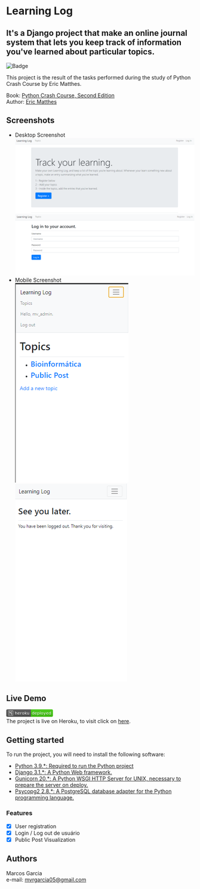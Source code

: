Learning Log
======

It's a Django project that make an online journal system that lets you keep track of information you've learned about particular topics.
------

![Badge](https://img.shields.io/badge/Blog-Learning%20Log-blue)

This project is the result of the tasks performed during the study of Python Crash Course by Eric Matthes.

Book: [Python Crash Course, Second Edition](http://www.nostarch.com/pythoncrashcourse/)  
Author: [Eric Matthes](https://ehmatthes.github.io/pcc_2e/)

## Screenshots

- Desktop Screenshot  
![](screenshots/1.png)  
![](screenshots/2.png)
- Mobile Screenshot  
![](screenshots/3.png)  
![](screenshots/4.png)

## Live Demo

![](screenshots/heroku.png)  
The project is live on Heroku, to visit click on [here](https://daily-learn.herokuapp.com/).

## Getting started

To run the project, you will need to install the following software:

- [Python 3.9.*: Required to run the Python project](https://www.python.org/ftp/python/3.9.2/python-3.9.2-amd64.exe)
- [Django 3.1.*:  A Python Web framework.](https://pypi.org/project/Django/)
- [Gunicorn 20.*: A Python WSGI HTTP Server for UNIX, necessary to prepare the server on deploy.](https://pypi.org/project/gunicorn/)
- [Psycopg2 2.8.*: A PostgreSQL database adapter for the Python programming language.](https://pypi.org/project/psycopg2/)

### Features

- [x] User registration
- [x] Login / Log out de usuário
- [x] Public Post Visualization

## Authors

Marcos Garcia   
e-mail: mvrgarcia05@gmail.com
